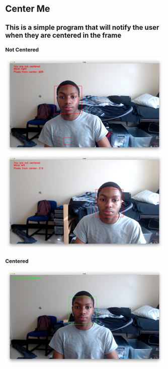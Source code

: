 # Center Me
## This is a simple program that will notify the user when they are centered in the frame

### Not Centered
![plot](images/not1.png)
![plot](images/not2.png)

### Centered
![plot](images/centered.png)
